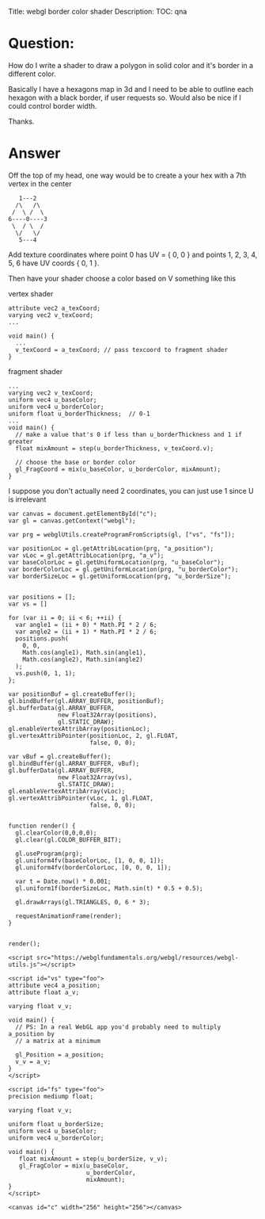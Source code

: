 Title: webgl border color shader
Description:
TOC: qna

# Question:

How do I write a shader to draw a polygon in solid color and it's border in a different color.

Basically I have a hexagons map in 3d and I need to be able to outline each hexagon with a black border, if user requests so. Would also be nice if I could control border width.

Thanks.

# Answer

Off the top of my head, one way would be to create a your hex with a 7th vertex in the center

       1---2
      /\   /\
     /  \ /  \
    6----0----3
     \  / \  /
      \/   \/
       5---4

Add texture coordinates where point 0 has UV = { 0, 0 } and points 1, 2, 3, 4, 5, 6 have UV coords { 0, 1 }.  

Then have your shader choose a color based on V something like this

vertex shader

    attribute vec2 a_texCoord;
    varying vec2 v_texCoord;
    ...

    void main() {
      ...
      v_texCoord = a_texCoord; // pass texcoord to fragment shader
    }

fragment shader

    ...
    varying vec2 v_texCoord;
    uniform vec4 u_baseColor;
    uniform vec4 u_borderColor;
    uniform float u_borderThickness;  // 0-1
    ...
    void main() {
      // make a value that's 0 if less than u_borderThickness and 1 if greater
      float mixAmount = step(u_borderThickness, v_texCoord.v);

      // choose the base or border color
      gl_FragCoord = mix(u_baseColor, u_borderColor, mixAmount);
    }

I suppose you don't actually need 2 coordinates, you can just use 1 since U is irrelevant

<!-- begin snippet: js hide: true console: false babel: false -->

<!-- language: lang-js -->

    var canvas = document.getElementById("c");
    var gl = canvas.getContext("webgl");

    var prg = webglUtils.createProgramFromScripts(gl, ["vs", "fs"]);

    var positionLoc = gl.getAttribLocation(prg, "a_position");
    var vLoc = gl.getAttribLocation(prg, "a_v");
    var baseColorLoc = gl.getUniformLocation(prg, "u_baseColor");
    var borderColorLoc = gl.getUniformLocation(prg, "u_borderColor");
    var borderSizeLoc = gl.getUniformLocation(prg, "u_borderSize");


    var positions = [];
    var vs = []

    for (var ii = 0; ii < 6; ++ii) {
      var angle1 = (ii + 0) * Math.PI * 2 / 6;
      var angle2 = (ii + 1) * Math.PI * 2 / 6;
      positions.push(
        0, 0,
        Math.cos(angle1), Math.sin(angle1),
        Math.cos(angle2), Math.sin(angle2)
      );
      vs.push(0, 1, 1);
    };

    var positionBuf = gl.createBuffer();
    gl.bindBuffer(gl.ARRAY_BUFFER, positionBuf);
    gl.bufferData(gl.ARRAY_BUFFER, 
                  new Float32Array(positions),
                  gl.STATIC_DRAW);
    gl.enableVertexAttribArray(positionLoc);
    gl.vertexAttribPointer(positionLoc, 2, gl.FLOAT, 
                           false, 0, 0); 

    var vBuf = gl.createBuffer();
    gl.bindBuffer(gl.ARRAY_BUFFER, vBuf);
    gl.bufferData(gl.ARRAY_BUFFER, 
                  new Float32Array(vs),
                  gl.STATIC_DRAW);
    gl.enableVertexAttribArray(vLoc);
    gl.vertexAttribPointer(vLoc, 1, gl.FLOAT, 
                           false, 0, 0); 


    function render() {
      gl.clearColor(0,0,0,0);
      gl.clear(gl.COLOR_BUFFER_BIT);

      gl.useProgram(prg);
      gl.uniform4fv(baseColorLoc, [1, 0, 0, 1]);
      gl.uniform4fv(borderColorLoc, [0, 0, 0, 1]);
      
      var t = Date.now() * 0.001;
      gl.uniform1f(borderSizeLoc, Math.sin(t) * 0.5 + 0.5);
      
      gl.drawArrays(gl.TRIANGLES, 0, 6 * 3);
      
      requestAnimationFrame(render);
    }


    render();

<!-- language: lang-html -->

    <script src="https://webglfundamentals.org/webgl/resources/webgl-utils.js"></script>

    <script id="vs" type="foo">
    attribute vec4 a_position;
    attribute float a_v;

    varying float v_v;

    void main() {
      // PS: In a real WebGL app you'd probably need to multiply a_position by 
      // a matrix at a minimum

      gl_Position = a_position;
      v_v = a_v;
    }
    </script>

    <script id="fs" type="foo">
    precision mediump float;

    varying float v_v;

    uniform float u_borderSize;
    uniform vec4 u_baseColor;
    uniform vec4 u_borderColor;

    void main() {
       float mixAmount = step(u_borderSize, v_v);
       gl_FragColor = mix(u_baseColor, 
                          u_borderColor, 
                          mixAmount);
    }
    </script>

    <canvas id="c" width="256" height="256"></canvas>

<!-- end snippet -->


